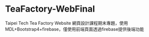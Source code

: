 # TeaFactory-WebFinal
Taipei Tech Tea Factory Website
網頁設計課程期末專題，使用MDL+Bootstrap4+firebase，僅使用前端頁面透過firebase提供後端功能
